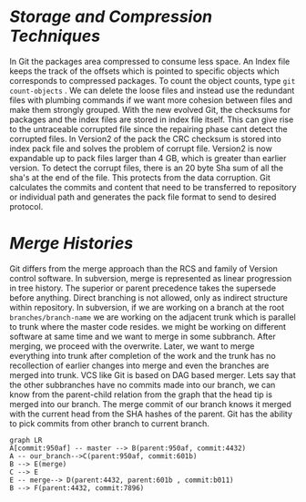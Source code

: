 
#  *Storage and Compression Techniques*

In Git the packages area compressed to consume less space. An Index file keeps the track of the offsets which is pointed to specific objects which corresponds to compressed packages. To count the object counts, type `git count-objects` . We can delete the loose files and instead use the redundant files with plumbing commands if we want more cohesion between files and make them strongly grouped. With the new evolved Git, the checksums for packages and the index files are stored in index file itself. This can give rise to the untraceable corrupted file since the repairing phase cant detect the corrupted files. 
In Version2 of the pack the CRC checksum is stored into index pack file and solves the problem of corrupt file. Version2 is now expandable up to pack files larger than 4 GB, which is greater than earlier version. To detect the corrupt files, there is an 20 byte Sha sum of all the sha's at the end of the file. This protects from the data corruption.
Git calculates the commits and content that need to be transferred to repository or individual path and generates the pack file format to send to desired protocol.

# *Merge Histories*

Git differs from the merge approach than the RCS and  family of Version control software. In subversion, merge is represented as linear progression in tree history. The superior or parent precedence takes the supersede before anything. Direct branching is not allowed, only as indirect structure within repository. In subversion, if we are working on a branch at the root `branches/branch-name` we are working on the adjacent trunk which is parallel to trunk where the master code resides.
we might be working on different software at same time and we want to merge in some subbranch. After merging, we proceed with the overwrite. Later, we want to merge everything into trunk after completion of the work and the trunk has no recollection of earlier changes into merge and even the branches are merged into trunk.
VCS like Git is based on DAG based merger. Lets say that the other subbranches have no commits made into our branch, we can know from the parent-child relation from the graph that the head tip is merged into our branch. The merge commit of our branch knows it merged with the current head from the SHA hashes of the parent. Git has the ability to pick commits from other branch to current branch.

```mermaid
graph LR
A[commit:950af] -- master --> B(parent:950af, commit:4432)
A -- our_branch-->C(parent:950af, commit:601b)
B --> E(merge)
C --> E 
E -- merge--> D(parent:4432, parent:601b , commit:b011)
B --> F(parent:4432, commit:7896)
```
 
